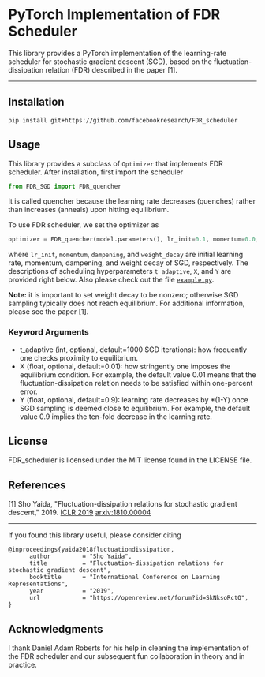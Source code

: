 # PyTorch Implementation of FDR Scheduler

This library provides a PyTorch implementation of the learning-rate scheduler for stochastic gradient descent (SGD), based on the fluctuation-dissipation relation (FDR) described in the paper [1].

---

## Installation
```
pip install git+https://github.com/facebookresearch/FDR_scheduler
```

## Usage
This library provides a subclass of `Optimizer` that implements FDR scheduler. After installation, first import the scheduler
```python
from FDR_SGD import FDR_quencher
```
It is called quencher because the learning rate decreases (quenches) rather than increases (anneals) upon hitting equilibrium.

To use FDR scheduler, we set the optimizer as
```python
optimizer = FDR_quencher(model.parameters(), lr_init=0.1, momentum=0.0, dampening=0.0, weight_decay=0.001, t_adaptive=1000, X=0.01, Y=0.9)
```
where `lr_init`, `momentum`, `dampening`, and  `weight_decay` are initial learning rate, momentum, dampening, and weight decay of SGD, respectively. The descriptions of scheduling hyperparameters  `t_adaptive`, `X`, and `Y` are provided right below. Also please check out the file [`example.py`](./example.py).

**Note:** it is important to set weight decay to be nonzero; otherwise SGD sampling typically does not reach equilibrium. For additional information, please see the paper [1].

### Keyword Arguments
 - t_adaptive (int, optional, default=1000 SGD iterations): how frequently one checks proximity to equilibrium.
 - X (float, optional, default=0.01): how stringently one imposes the equilibrium condition. For example, the default value 0.01 means that the fluctuation-dissipation relation needs to be satisfied within one-percent error.
 - Y (float, optional, default=0.9): learning rate decreases by *(1-Y) once SGD sampling is deemed close to equilibrium. For example, the default value 0.9 implies the ten-fold decrease in the learning rate.

## License
FDR_scheduler is licensed under the MIT license found in the LICENSE file.

## References
[1] Sho Yaida, "Fluctuation-dissipation relations for stochastic gradient descent," 2019. [ICLR 2019](https://openreview.net/forum?id=SkNksoRctQ) [arxiv:1810.00004](https://arxiv.org/abs/1810.00004)

---

If you found this library useful, please consider citing
```
@inproceedings{yaida2018fluctuationdissipation,
      author         = "Sho Yaida",
      title          = "Fluctuation-dissipation relations for stochastic gradient descent",
      booktitle      = "International Conference on Learning Representations",
      year           = "2019",
      url            = "https://openreview.net/forum?id=SkNksoRctQ",
}
```

## Acknowledgments
I thank Daniel Adam Roberts for his help in cleaning the implementation of the FDR scheduler and our subsequent fun collaboration in theory and in practice.
